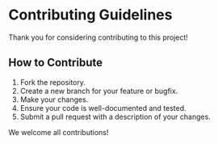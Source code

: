 # Contributing Guidelines

Thank you for considering contributing to this project!

## How to Contribute

1. Fork the repository.
2. Create a new branch for your feature or bugfix.
3. Make your changes.
4. Ensure your code is well-documented and tested.
5. Submit a pull request with a description of your changes.

We welcome all contributions!
